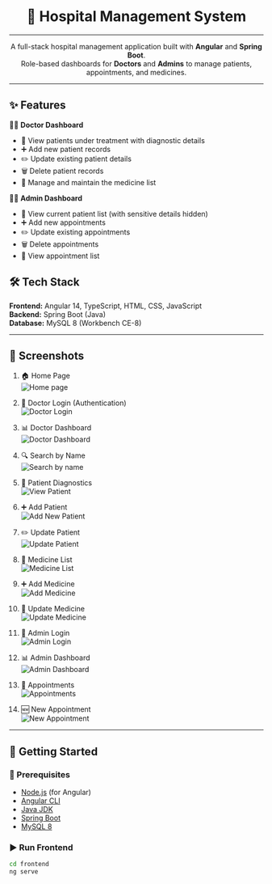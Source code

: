 
<h1 align="center"> 🏥 Hospital Management System </h1>

---
<p align="center">
A full-stack hospital management application built with <b>Angular</b> and <b>Spring Boot</b>.<br>
Role-based dashboards for <b>Doctors</b> and <b>Admins</b> to manage patients, appointments, and medicines.
</p>

---
## ✨ Features  

👨‍⚕️ **Doctor Dashboard**  
- 👀 View patients under treatment with diagnostic details  
- ➕ Add new patient records  
- ✏️ Update existing patient details  
- 🗑️ Delete patient records  
- 💊 Manage and maintain the medicine list  

🧑‍💼 **Admin Dashboard**  
- 👀 View current patient list (with sensitive details hidden)  
- ➕ Add new appointments  
- ✏️ Update existing appointments  
- 🗑️ Delete appointments  
- 👀 View appointment list  

## 🛠️ Tech Stack  

**Frontend:** Angular 14, TypeScript, HTML, CSS, JavaScript  
**Backend:** Spring Boot (Java)  
**Database:** MySQL 8 (Workbench CE-8)  

---
## 📸 Screenshots  

1. 🏠 Home Page  
   ![Home page](src/assets/home.png)  

2. 🔑 Doctor Login (Authentication)  
   ![Doctor Login](src/assets/docter.png)  

3. 📊 Doctor Dashboard  
   ![Doctor Dashboard](src/assets/docdash.png)  

4. 🔍 Search by Name  
   ![Search by name](src/assets/serch.png)  

5. 🧾 Patient Diagnostics  
   ![View Patient](src/assets/viewp.png)  

6. ➕ Add Patient  
   ![Add New Patient](src/assets/newp.png)  

7. ✏️ Update Patient  
   ![Update Patient](src/assets/upp.png)  

8. 💊 Medicine List  
   ![Medicine List](src/assets/mlist.png)  

9. ➕ Add Medicine  
   ![Add Medicine](src/assets/newm.png)  

10. 🔄 Update Medicine  
    ![Update Medicine](src/assets/upm.png)  

11. 🔑 Admin Login  
    ![Admin Login](src/assets/admin.png)  

12. 📊 Admin Dashboard  
    ![Admin Dashboard](src/assets/addash.png)  

13. 📅 Appointments  
    ![Appointments](src/assets/applist.png)  

14. 🆕 New Appointment  
    ![New Appointment](src/assets/newapp.png)  
---
## 🚀 Getting Started  

### 📌 Prerequisites  
- [Node.js](https://nodejs.org/) (for Angular)  
- [Angular CLI](https://angular.io/cli)  
- [Java JDK](https://www.oracle.com/java/)  
- [Spring Boot](https://spring.io/projects/spring-boot)  
- [MySQL 8](https://dev.mysql.com/downloads/mysql/)  

### ▶️ Run Frontend  
```bash
cd frontend
ng serve
